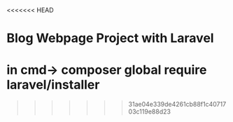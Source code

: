 <<<<<<< HEAD
# Blog Webpage Project with Laravel
in cmd-> composer global require laravel/installer
=======
>>>>>>> 31ae04e339de4261cb88f1c4071703c119e88d23

